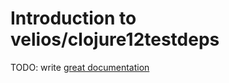 # Introduction to velios/clojure12testdeps

TODO: write [great documentation](http://jacobian.org/writing/what-to-write/)
